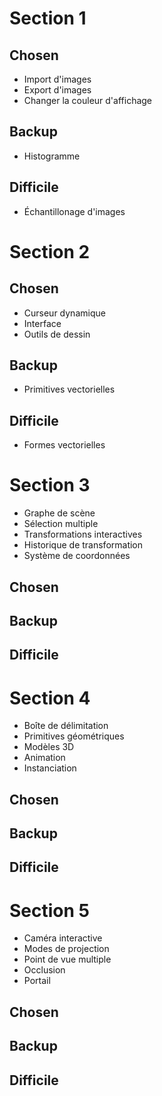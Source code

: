 # Section 1
## Chosen
- Import d'images
- Export d'images
- Changer la couleur d'affichage
## Backup
- Histogramme
## Difficile
- Échantillonage d'images

# Section 2
## Chosen
- Curseur dynamique
- Interface
- Outils de dessin
## Backup
- Primitives vectorielles
## Difficile
- Formes vectorielles

# Section 3
- Graphe de scène
- Sélection multiple
- Transformations interactives
- Historique de transformation
- Système de coordonnées
## Chosen
## Backup
## Difficile

# Section 4
- Boîte de délimitation
- Primitives géométriques
- Modèles 3D
- Animation
- Instanciation
## Chosen
## Backup
## Difficile

# Section 5
- Caméra interactive
- Modes de projection
- Point de vue multiple
- Occlusion
- Portail
## Chosen
## Backup
## Difficile

